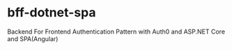 # bff-dotnet-spa
Backend For Frontend Authentication Pattern with Auth0 and ASP.NET Core and SPA(Angular)
